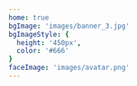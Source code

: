 ```yaml
---
home: true
bgImage: 'images/banner_3.jpg'
bgImageStyle: { 
  height: '450px',
  color: '#666'
}
faceImage: 'images/avatar.png'
---
```

